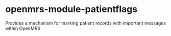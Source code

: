 openmrs-module-patientflags
===========================

Provides a mechanism for marking patient records with important messages within OpenMRS
